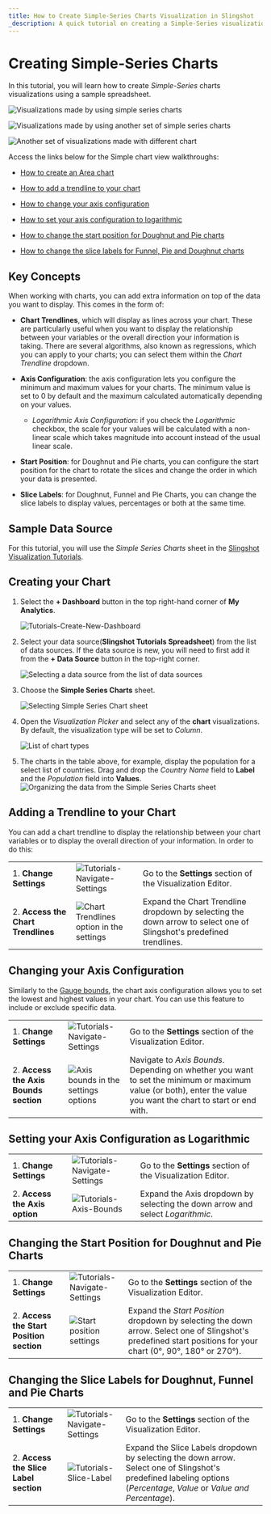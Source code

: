 ```yaml
---
title: How to Create Simple-Series Charts Visualization in Slingshot
_description: A quick tutorial on creating a Simple-Series visualization using a sample spreadsheet.
---
```


# Creating Simple-Series Charts

In this tutorial, you will learn how to create *Simple-Series* charts
visualizations using a sample spreadsheet.

![Visualizations made by using simple series charts](images/simple-series-charts-example.png)

![Visualizations made by using another set of simple series charts](images/simple-series-charts-example2.png)

![Another set of visualizations made with different chart](images/simple-series-charts-example3.png)

Access the links below for the Simple chart view walkthroughs:

  - [How to create an Area chart](https://www.slingshotapp.io/en/help/docs/analytics/visualization-tutorials/simple-charts#creating-your-chart)

  - [How to add a trendline to your chart](https://www.slingshotapp.io/en/help/docs/analytics/visualization-tutorials/simple-charts#adding-a-trendline-to-your-chart)

  - [How to change your axis configuration](https://www.slingshotapp.io/en/help/docs/analytics/visualization-tutorials/simple-charts#changing-your-axis-configuration)

  - [How to set your axis configuration to logarithmic](https://www.slingshotapp.io/en/help/docs/analytics/visualization-tutorials/simple-charts#setting-your-axis-configuration-as-logarithmic)

  - [How to change the start position for Doughnut and Pie charts](https://www.slingshotapp.io/en/help/docs/analytics/visualization-tutorials/simple-charts#changing-the-start-position-for-doughnut-and-pie-charts)

  - [How to change the slice labels for Funnel, Pie and Doughnut charts](https://www.slingshotapp.io/en/help/docs/analytics/visualization-tutorials/simple-charts#changing-the-slice-labels-for-doughnut-funnel-and-pie-charts)

## Key Concepts

When working with charts, you can add extra information on top of the
data you want to display. This comes in the form of:

  - **Chart Trendlines**, which will display as lines across your chart.
    These are particularly useful when you want to display the
    relationship between your variables or the overall direction your
    information is taking. There are several algorithms, also known as
    regressions, which you can apply to your charts; you can select them
    within the *Chart Trendline* dropdown.

  - **Axis Configuration**: the axis configuration lets you configure
    the minimum and maximum values for your charts. The minimum value is
    set to 0 by default and the maximum calculated automatically
    depending on your values.

      - *Logarithmic Axis Configuration*: if you check the *Logarithmic*
        checkbox, the scale for your values will be calculated with a
        non-linear scale which takes magnitude into account instead of
        the usual linear scale.

  - **Start Position**: for Doughnut and Pie charts, you can configure
    the start position for the chart to rotate the slices and change the
    order in which your data is presented.

  - **Slice Labels**: for Doughnut, Funnel and Pie Charts, you can
    change the slice labels to display values, percentages or both at
    the same time.

## Sample Data Source

For this tutorial, you will use the *Simple Series Charts* sheet in the [Slingshot Visualization Tutorials](https://download.infragistics.com/slingshot/samples/Slingshot_Visualization_Tutorials.xlsx).

<a name='create-basic-chart'></a>
## Creating your Chart

1. Select the **+ Dashboard** button in the top right-hand corner of **My Analytics**.

   ![Tutorials-Create-New-Dashboard](images/dashboard-button-my-analytics.png)                                      

2. Select your data source(**Slingshot Tutorials Spreadsheet**) from the list of data sources. If the data source is new, you will need to first add it from the **+ Data Source** button in the top-right corner.

   ![Selecting a data source from the list of data sources](images/visualization-tutorials-sample.png)                                          

3. Choose the **Simple Series Charts** sheet.     

   ![Selecting Simple Series Chart sheet](images/simple-series-charts-spreadsheet.png)

4. Open the *Visualization Picker* and select any of the **chart** visualizations. By default, the visualization type will be set to *Column*. 

   ![List of chart types](images/chart-types-simple-series-charts.png) 
 
5. The charts in the table above, for example, display the population for a select list of countries. Drag and drop the *Country Name* field to **Label** and the *Population* field into **Values**.                                                        
   ![Organizing the data from the Simple Series Charts sheet](images/simple-series-charts-organizing-data.png)                                   

<a name='add-trendline-chart'></a>
## Adding a Trendline to your Chart

You can add a chart trendline to display the relationship between your
chart variables or to display the overall direction of your
information. In order to do this:

|                                     |                                                                        |                                                                  |
| ----------------------------------- | ---------------------------------------------------------------------- | ---------------------------------------------------------------- |
| 1\. **Change Settings**             | ![Tutorials-Navigate-Settings](images/settings-tutorials.png) | Go to the **Settings** section of the Visualization Editor.      |
| 2\. **Access the Chart Trendlines** | ![Chart Trendlines option in the settings](images/chart-trendline-simple-series-charts.png) | Expand the Chart Trendline dropdown by selecting the down arrow to select one of Slingshot's predefined trendlines. |

<a name='change-axis-configuration'></a>
## Changing your Axis Configuration

Similarly to the [Gauge bounds](tutorials-gauge#adding-bounds-to-your-gauge), the
chart axis configuration allows you to set the lowest and highest values
in your chart. You can use this feature to include or exclude specific
data.

|                                        |                                                                                      |                                                                                                                                       |
| -------------------------------------- | ------------------------------------------------------------------------------------ | ------------------------------------------------------------------------------------------------------------------------------------- |
| 1\. **Change Settings**                | ![Tutorials-Navigate-Settings](images/settings-tutorials.png)               | Go to the **Settings** section of the Visualization Editor.                                                                           |
| 2\. **Access the Axis Bounds section** | ![Axis bounds in the settings options](images/axis-bounds-section.png)                           | Navigate to *Axis Bounds*. Depending on whether you want to set the minimum or maximum value (or both), enter the value you want the chart to start or end with. |


<a name='set-logarithmic-axis'></a>
## Setting your Axis Configuration as Logarithmic

|                                           |                                                                          |                                                             |
| ----------------------------------------- | ------------------------------------------------------------------------ | ----------------------------------------------------------- |
| 1\. **Change Settings**                   | ![Tutorials-Navigate-Settings](images/settings-tutorials.png)   | Go to the **Settings** section of the Visualization Editor. |
| 2\. **Access the Axis option**            | ![Tutorials-Axis-Bounds](images/axis-logarithmic.png)               | Expand the Axis dropdown by selecting the down arrow and select *Logarithmic*.      |       

<a name='change-start-position'></a>
## Changing the Start Position for Doughnut and Pie Charts

|                                                   |                                                                                |                                                                                           |
| ------------------------------------------------- | ------------------------------------------------------------------------------ | ----------------------------------------------------------------------------------------- |
| 1\. **Change Settings**                           | ![Tutorials-Navigate-Settings](images/settings-tutorials.png)         | Go to the **Settings** section of the Visualization Editor.                               |
| 2\. **Access the Start Position section**         | ![Start position settings](images/start-position-settings.png)               | Expand the *Start Position* dropdown by selecting the down arrow. Select one of Slingshot's predefined start positions for your chart (0°, 90°, 180° or 270°).                          |

<a name='change-slice-labels'></a>
## Changing the Slice Labels for Doughnut, Funnel and Pie Charts

|                                                |                                                                          |                                                                                                        |
| ---------------------------------------------- | ------------------------------------------------------------------------ | ------------------------------------------------------------------------------------------------------ |
| 1\. **Change Settings**                        | ![Tutorials-Navigate-Settings](images/settings-tutorials.png)   | Go to the **Settings** section of the Visualization Editor.                                            |
| 2\. **Access the Slice Label section**         | ![Tutorials-Slice-Label](images/slice-label-settings.png)               | Expand the Slice Labels dropdown by selecting the down arrow. Select one of Slingshot's predefined labeling options (*Percentage*, *Value* or *Value and Percentage*).                                       |

